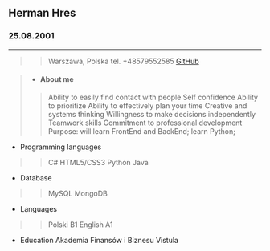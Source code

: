 ## Herman Hres
### 25.08.2001
---
>>Warszawa, Polska
tel. +48579552585
[GitHub](https://github.com/Kolibri2048)

>* ####  About me
>>Ability to easily find contact with people
Self confidence
Ability to prioritize
Ability to effectively plan your time
Creative and systems thinking
Willingness to make decisions independently
Teamwork skills
Commitment to professional development
Purpose: will learn FrontEnd and BackEnd; learn Python;
* Programming languages
>> C#
>> HTML5/CSS3
>> Python
>> Java
* Database
>> MySQL
>> MongoDB
* Languages
>> Polski B1
>> English A1

* Education
Akademia Finansów i Biznesu Vistula
